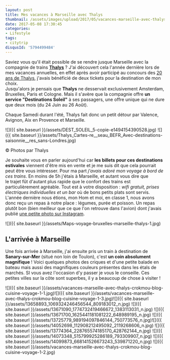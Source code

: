 ```yaml
---
layout: post
title: Mes vacances à Marseille avec Thalys
thumbnail: /assets/images/upload/2017/05/vacances-marseille-avec-thalys-crokmou-blog-cuisine-voyage-1-2.jpg
date: 2017-05-08 17:30:45
categories: 
- Lifestyle
tags: 
- citytrip
disqusId: '5794499484'
---
```


Saviez vous qu'il était possible de se rendre jusque Marseille avec la compagnie de trains [**Thalys**](http://www.thalys.com) ? J'ai découvert cela l'année dernière lors de mes vacances annuelles, en effet après avoir participé au concours des [20 ans de Thalys](http://www.crokmou.com/2016/06/thalys-fete-20-ans-cake-contest), j'avais bénéficié de deux tickets pour la destination de mon choix.  
Jusqu'alors je pensais que **Thalys** ne desservait exclusivement Amsterdam, Bruxelles, Paris et Cologne. Mais il s'avère que la compagnie offre **un service "Destinations Soleil"** à ses passagers, une offre unique qui ne dure que deux mois (du 24 Juin au 26 Août).

Chaque Samedi durant l'été, Thalys fait donc un petit détour par Valence, Avignon, Aix en Provence et Marseille.

![]({{ site.baseurl }}/assets/DEST_SOLEIL_5-copie-e1494154390528.jpg) ![]({{ site.baseurl }}/assets/Thalys_Cartes-re__seau_BEFR_Avec-destinations-saisonnie__res_sans-Londres.jpg)

© Photos par Thalys

Je souhaite vous en parler aujourd'hui car **les billets pour ces destinations estivales** viennent d'être mis en vente et je me suis dit que cela pourrait peut être vous intéresser. Pour ma part _j'avais adoré mon voyage à bord de ces trains_. En moins de 5h j'étais à Marseille, et autant vous dire que le trajet fût d'autant plus rapide que le confort des trains est particulièrement agréable. Tout est à votre disposition : _wifi gratuit, prises électriques individuelles et un bar_ où de bons petits plats sont servis. L'année dernière nous étions, mon Hom et moi, en classe 1, nous avons donc reçu un repas à notre place : légumes, purée et poisson. Un repas plutôt bon (bien meilleur que ce que l'on retrouve dans l'avion) dont j'avais publié [une petite photo sur Instagram](https://www.instagram.com/p/BJnrThIDVdE/).

![]({{ site.baseurl }}/assets/Maps-voyage-bruxelles-marseille-thalys-1.jpg)

## L'arrivée à Marseille

Une fois arrivée à Marseille, j'ai ensuite pris un train à destination de **Sanary-sur-Mer** (situé non loin de Toulon), c'est **un coin absolument magnifique** ! Voici quelques photos des criques et d'une petite balade en bateau mais aussi des magnifiques couleurs présentes dans les étals de marchés. SI vous avez l'occasion d'y passer je vous le conseille. Ces petites villes sur la côte sont superbes, il y a beaucoup de chose à visiter !

![]({{ site.baseurl }}/assets/vacances-marseille-avec-thalys-crokmou-blog-cuisine-voyage-1-1.jpg)![]({{ site.baseurl }}/assets/vacances-marseille-avec-thalys-crokmou-blog-cuisine-voyage-1-3.jpg)![]({{ site.baseurl }}/assets/13658893_1069324246456544_809183012_n.jpg) ![]({{ site.baseurl }}/assets/13671090_1774732419466672_1383113031_n.jpg) ![]({{ site.baseurl }}/assets/13671700_1625441181081222_648989195_n.jpg) ![]({{ site.baseurl }}/assets/13725779_989194097846144_750773576_n.jpg)![]({{ site.baseurl }}/assets/14052698_112908212495092_2119268606_n.jpg) ![]({{ site.baseurl }}/assets/13774364_228765574185170_428762144_n.jpg) ![]({{ site.baseurl }}/assets/14073348_515799925286189_793309907_n.jpg) ![]({{ site.baseurl }}/assets/14099873_668141526673243_539871220_n.jpg) ![]({{ site.baseurl }}/assets/vacances-marseille-avec-thalys-crokmou-blog-cuisine-voyage-1-2.jpg)